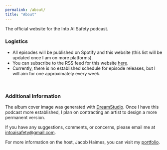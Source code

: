 ```yaml
---
permalink: /about/
title: "About"
---
```

The official website for the Into AI Safety podcast.

### Logistics

- All episodes will be published on Spotify and this website (this list will be updated once I am on more platforms).
- You can subscribe to the RSS feed for this website <a href="https://into-ai-safety.github.io/feed.xml" target="_blank" rel="noreferrer noopener">here</a>.
- Currently, there is no established schedule for episode releases, but I will aim for one approximately every week.
<br>

### Additional Information

The album cover image was generated with <a href="https://beta.dreamstudio.ai/dream" target="_blank" rel="noreferrer noopener">DreamStudio</a>. Once I have this podcast more established, I plan on contracting an artist to design a more permanent version.

If you have any suggestions, comments, or concerns, please email me at <intoaisafety@gmail.com>.

For more information on the host, Jacob Haimes, you can visit my <a href="https://jacob-haimes.github.io" target="_blank" rel="noreferrer noopener">portfolio</a>.
